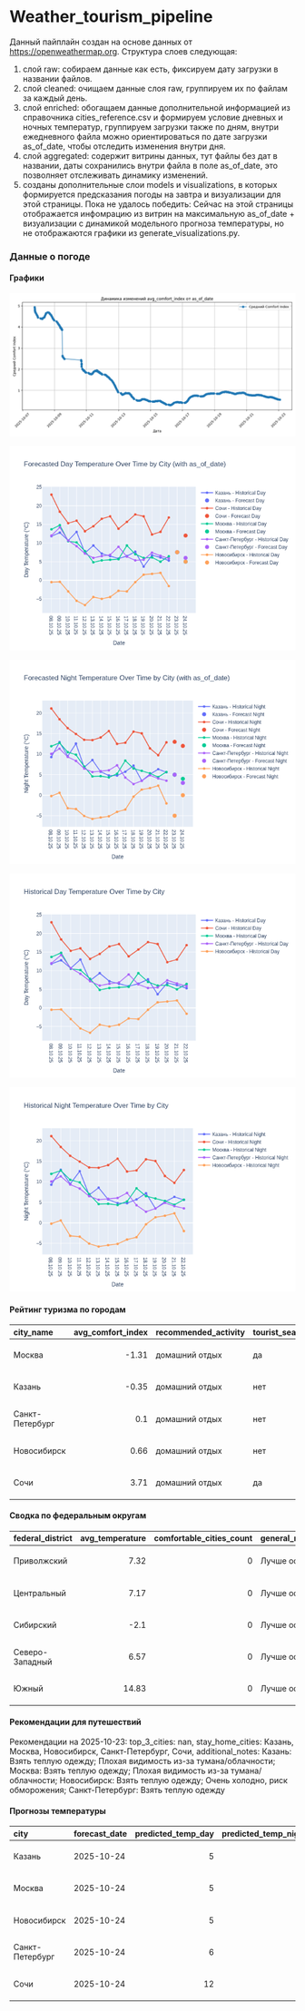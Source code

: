 # Weather_tourism_pipeline
Данный пайплайн создан на основе данных от https://openweathermap.org.
Структура слоев следующая:
  1) слой raw: 
  собираем данные как есть, фиксируем дату загрузки в названии файлов.
  2) слой cleaned:
  очищаем данные слоя raw, группируем их по файлам за каждый день.
  3) слой enriched:
  обогащаем данные дополнительной информацией из справочника cities_reference.csv и формируем условие дневных и ночных температур,
  группируем загрузки также по дням, внутри ежедневного файла можно ориентироваться по дате загрузки as_of_date, чтобы отследить изменения внутри дня.
  4) слой aggregated:
   содержит витрины данных, тут файлы без дат в названии, даты сохранились внутри файла в поле as_of_date, это позволняет отслеживать динамику изменений.
  6) созданы дополнительные слои models и visualizations, в которых формируется предсказания погоды на завтра и визуализации для этой страницы.
  Пока не удалось победить: Сейчас на этой страницы отображается инфомрацию из витрин на максимальную as_of_date + визуализации с динамикой модельного прогноза температуры, 
  но не отображаются графики из generate_visualizations.py.
<!-- WEATHER DATA START -->
### Данные о погоде

#### Графики
![Comfort Index Trend](data/visualizations/comfort_index_trend.png)

![Forecasted Day Temperature](data/visualizations/forecasted_day_temperature.png)

![Forecasted Night Temperature](data/visualizations/forecasted_night_temperature.png)

![Historical Day Temperature](data/visualizations/historical_day_temperature.png)

![Historical Night Temperature](data/visualizations/historical_night_temperature.png)

#### Рейтинг туризма по городам
| city_name       |   avg_comfort_index | recommended_activity   | tourist_season_match   | tourism_season   | tour_recommendation       | as_of_date          |
|:----------------|--------------------:|:-----------------------|:-----------------------|:-----------------|:--------------------------|:--------------------|
| Москва          |               -1.31 | домашний отдых         | да                     | Круглогодично    | домашний отдых в сезон    | 2025-10-23 01:48:00 |
| Казань          |               -0.35 | домашний отдых         | нет                    | Май-Сентябрь     | домашний отдых вне сезона | 2025-10-23 01:48:00 |
| Санкт-Петербург |                0.1  | домашний отдых         | нет                    | Май-Сентябрь     | домашний отдых вне сезона | 2025-10-23 01:48:00 |
| Новосибирск     |                0.66 | домашний отдых         | нет                    | Июнь-Август      | домашний отдых вне сезона | 2025-10-23 01:48:00 |
| Сочи            |                3.71 | домашний отдых         | да                     | Май-Октябрь      | домашний отдых в сезон    | 2025-10-23 01:48:00 |

#### Сводка по федеральным округам
| federal_district   |   avg_temperature |   comfortable_cities_count | general_recommendation   | as_of_date          |
|:-------------------|------------------:|---------------------------:|:-------------------------|:--------------------|
| Приволжский        |              7.32 |                          0 | Лучше остаться дома      | 2025-10-23 01:48:00 |
| Центральный        |              7.17 |                          0 | Лучше остаться дома      | 2025-10-23 01:48:00 |
| Сибирский          |             -2.1  |                          0 | Лучше остаться дома      | 2025-10-23 01:48:00 |
| Северо-Западный    |              6.57 |                          0 | Лучше остаться дома      | 2025-10-23 01:48:00 |
| Южный              |             14.83 |                          0 | Лучше остаться дома      | 2025-10-23 01:48:00 |

#### Рекомендации для путешествий
Рекомендации на 2025-10-23: top_3_cities: nan, stay_home_cities: Казань, Москва, Новосибирск, Санкт-Петербург, Сочи, additional_notes: Казань: Взять теплую одежду; Плохая видимость из-за тумана/облачности; Москва: Взять теплую одежду; Плохая видимость из-за тумана/облачности; Новосибирск: Взять теплую одежду; Очень холодно, риск обморожения; Санкт-Петербург: Взять теплую одежду

#### Прогнозы температуры
| city            | forecast_date   |   predicted_temp_day |   predicted_temp_night | model_type       | as_of_date          |
|:----------------|:----------------|---------------------:|-----------------------:|:-----------------|:--------------------|
| Казань          | 2025-10-24      |                    5 |                      3 | LinearRegression | 2025-10-23 01:48:17 |
| Москва          | 2025-10-24      |                    5 |                      4 | LinearRegression | 2025-10-23 01:48:17 |
| Новосибирск     | 2025-10-24      |                    5 |                      0 | LinearRegression | 2025-10-23 01:48:17 |
| Санкт-Петербург | 2025-10-24      |                    6 |                      3 | LinearRegression | 2025-10-23 01:48:17 |
| Сочи            | 2025-10-24      |                   12 |                     12 | LinearRegression | 2025-10-23 01:48:17 |


<!-- WEATHER DATA END -->
